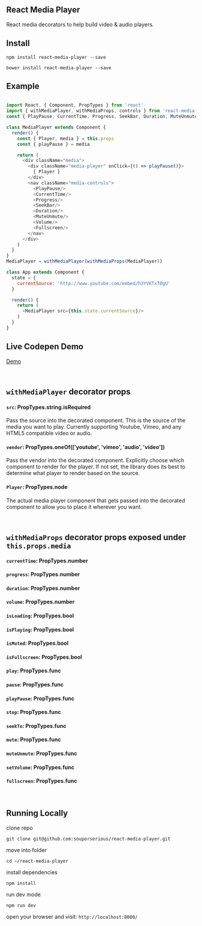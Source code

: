 ## React Media Player

React media decorators to help build video & audio players.

## Install

`npm install react-media-player --save`

`bower install react-media-player --save`

## Example

```js

import React, { Component, PropTypes } from 'react'
import { withMediaPlayer, withMediaProps, controls } from 'react-media-player'
const { PlayPause, CurrentTime, Progress, SeekBar, Duration, MuteUnmute, Volume, Fullscreen } = controls

class MediaPlayer extends Component {
  render() {
    const { Player, media } = this.props
    const { playPause } = media

    return (
      <div className="media">
        <div className="media-player" onClick={() => playPause()}>
          { Player }
        </div>
        <nav className="media-controls">
          <PlayPause/>
          <CurrentTime/>
          <Progress/>
          <SeekBar/>
          <Duration/>
          <MuteUnmute/>
          <Volume/>
          <Fullscreen/>
        </nav>
      </div>
    )
  }
}
MediaPlayer = withMediaPlayer(withMediaProps(MediaPlayer))

class App extends Component {
  state = {
    currentSource: 'http://www.youtube.com/embed/h3YVKTxTOgU'
  }

  render() {
    return (
      <MediaPlayer src={this.state.currentSource}/>
    )
  }
}
```

## Live Codepen Demo

[Demo](http://codepen.io/souporserious/pen/bpGyoy/)

<br/>

## `withMediaPlayer` decorator props

#### `src`: PropTypes.string.isRequired

Pass the source into the decorated component. This is the source of the media you want to play. Currently supporting Youtube, Vimeo, and any HTML5 compatible video or audio.

#### `vendor`: PropTypes.oneOf(['youtube', 'vimeo', 'audio', 'video'])

Pass the vendor into the decorated component. Explicitly choose which component to render for the player. If not set, the library does its best to determine what player to render based on the source.

#### `Player`: PropTypes.node

The actual media player component that gets passed into the decorated component to allow you to place it wherever you want.

<br/>

## `withMediaProps` decorator props exposed under `this.props.media`

#### `currentTime`: PropTypes.number

#### `progress`: PropTypes.number

#### `duration`: PropTypes.number

#### `volume`: PropTypes.number

#### `isLoading`: PropTypes.bool

#### `isPlaying`: PropTypes.bool

#### `isMuted`: PropTypes.bool

#### `isFullscreen`: PropTypes.bool

#### `play`: PropTypes.func

#### `pause`: PropTypes.func

#### `playPause`: PropTypes.func

#### `stop`: PropTypes.func

#### `seekTo`: PropTypes.func

#### `mute`: PropTypes.func

#### `muteUnmute`: PropTypes.func

#### `setVolume`: PropTypes.func

#### `fullscreen`: PropTypes.func

<br/>

## Running Locally

clone repo

`git clone git@github.com:souporserious/react-media-player.git`

move into folder

`cd ~/react-media-player`

install dependencies

`npm install`

run dev mode

`npm run dev`

open your browser and visit: `http://localhost:8080/`
